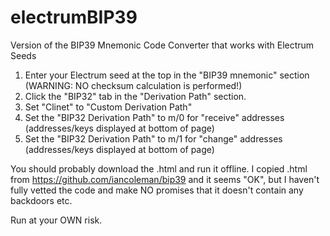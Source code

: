 # electrumBIP39
Version of the BIP39 Mnemonic Code Converter that works with Electrum Seeds

1. Enter your Electrum seed at the top in the "BIP39 mnemonic" section (WARNING: NO checksum calculation is performed!)
2. Click the "BIP32" tab in the "Derivation Path" section.
3. Set "Clinet" to "Custom Derivation Path"
4. Set the "BIP32 Derivation Path" to m/0 for "receive" addresses (addresses/keys displayed at bottom of page)
5. Set the "BIP32 Derivation Path" to m/1 for "change" addresses (addresses/keys displayed at bottom of page)


You should probably download the .html and run it offline. I copied .html from https://github.com/iancoleman/bip39 and it seems "OK", but I haven't fully vetted the code and make NO promises that it doesn't contain any backdoors etc.

Run at your OWN risk.
